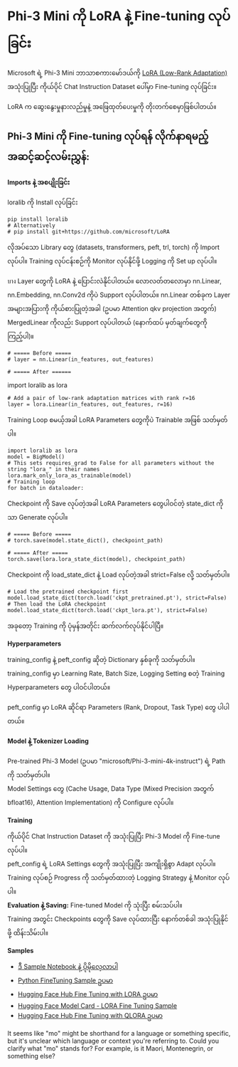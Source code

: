 <!--
CO_OP_TRANSLATOR_METADATA:
{
  "original_hash": "98eb289883c5e181a74e72a59e1ddc6d",
  "translation_date": "2025-04-04T13:12:25+00:00",
  "source_file": "md\\03.FineTuning\\FineTuning_Lora.md",
  "language_code": "mo"
}
-->
# **Phi-3 Mini ကို LoRA နဲ့ Fine-tuning လုပ်ခြင်း**

Microsoft ရဲ့ Phi-3 Mini ဘာသာစကားမော်ဒယ်ကို [LoRA (Low-Rank Adaptation)](https://github.com/microsoft/LoRA?WT.mc_id=aiml-138114-kinfeylo) အသုံးပြုပြီး ကိုယ်ပိုင် Chat Instruction Dataset ပေါ်မှာ Fine-tuning လုပ်ခြင်း။

LoRA က ဆွေးနွေးမှုနားလည်မှုနဲ့ အဖြေထုတ်ပေးမှုကို တိုးတက်စေမှာဖြစ်ပါတယ်။

## Phi-3 Mini ကို Fine-tuning လုပ်ရန် လိုက်နာရမည့်အဆင့်ဆင့်လမ်းညွှန်:

**Imports နဲ့ အစပျိုးခြင်း**

loralib ကို Install လုပ်ခြင်း

```
pip install loralib
# Alternatively
# pip install git+https://github.com/microsoft/LoRA

```

လိုအပ်သော Library တွေ (datasets, transformers, peft, trl, torch) ကို Import လုပ်ပါ။
Training လုပ်ငန်းစဉ်ကို Monitor လုပ်နိုင်ဖို့ Logging ကို Set up လုပ်ပါ။

บาง Layer တွေကို LoRA နဲ့ ပြောင်းလဲနိုင်ပါတယ်။ လောလတ်တလောမှာ nn.Linear, nn.Embedding, nn.Conv2d ကိုပဲ Support လုပ်ပါတယ်။ nn.Linear တစ်ခုက Layer အများအပြားကို ကိုယ်စားပြုတဲ့အခါ (ဥပမာ Attention qkv projection အတွက်) MergedLinear ကိုလည်း Support လုပ်ပါတယ် (နောက်ထပ် မှတ်ချက်တွေကို ကြည့်ပါ)။

```
# ===== Before =====
# layer = nn.Linear(in_features, out_features)
```

```
# ===== After ======
```

import loralib as lora

```
# Add a pair of low-rank adaptation matrices with rank r=16
layer = lora.Linear(in_features, out_features, r=16)
```

Training Loop စမယ့်အခါ LoRA Parameters တွေကိုပဲ Trainable အဖြစ် သတ်မှတ်ပါ။

```
import loralib as lora
model = BigModel()
# This sets requires_grad to False for all parameters without the string "lora_" in their names
lora.mark_only_lora_as_trainable(model)
# Training loop
for batch in dataloader:
```

Checkpoint ကို Save လုပ်တဲ့အခါ LoRA Parameters တွေပါဝင်တဲ့ state_dict ကိုသာ Generate လုပ်ပါ။

```
# ===== Before =====
# torch.save(model.state_dict(), checkpoint_path)
```
```
# ===== After =====
torch.save(lora.lora_state_dict(model), checkpoint_path)
```

Checkpoint ကို load_state_dict နဲ့ Load လုပ်တဲ့အခါ strict=False လို့ သတ်မှတ်ပါ။

```
# Load the pretrained checkpoint first
model.load_state_dict(torch.load('ckpt_pretrained.pt'), strict=False)
# Then load the LoRA checkpoint
model.load_state_dict(torch.load('ckpt_lora.pt'), strict=False)
```

အခုတော့ Training ကို ပုံမှန်အတိုင်း ဆက်လက်လုပ်နိုင်ပါပြီ။

**Hyperparameters**

training_config နဲ့ peft_config ဆိုတဲ့ Dictionary နှစ်ခုကို သတ်မှတ်ပါ။  
training_config မှာ Learning Rate, Batch Size, Logging Setting စတဲ့ Training Hyperparameters တွေ ပါဝင်ပါတယ်။

peft_config မှာ LoRA ဆိုင်ရာ Parameters (Rank, Dropout, Task Type) တွေ ပါပါတယ်။

**Model နဲ့ Tokenizer Loading**

Pre-trained Phi-3 Model (ဥပမာ "microsoft/Phi-3-mini-4k-instruct") ရဲ့ Path ကို သတ်မှတ်ပါ။  
Model Settings တွေ (Cache Usage, Data Type (Mixed Precision အတွက် bfloat16), Attention Implementation) ကို Configure လုပ်ပါ။

**Training**

ကိုယ်ပိုင် Chat Instruction Dataset ကို အသုံးပြုပြီး Phi-3 Model ကို Fine-tune လုပ်ပါ။  
peft_config ရဲ့ LoRA Settings တွေကို အသုံးပြုပြီး အကျိုးရှိစွာ Adapt လုပ်ပါ။  
Training လုပ်စဉ် Progress ကို သတ်မှတ်ထားတဲ့ Logging Strategy နဲ့ Monitor လုပ်ပါ။  
**Evaluation နဲ့ Saving:** Fine-tuned Model ကို သုံးပြီး စမ်းသပ်ပါ။  
Training အတွင်း Checkpoints တွေကို Save လုပ်ထားပြီး နောက်တစ်ခါ အသုံးပြုနိုင်ဖို့ ထိန်းသိမ်းပါ။

**Samples**
- [ဒီ Sample Notebook နဲ့ ပိုမိုလေ့လာပါ](../../../../code/03.Finetuning/Phi_3_Inference_Finetuning.ipynb)
- [Python FineTuning Sample ဥပမာ](../../../../code/03.Finetuning/FineTrainingScript.py)
- [Hugging Face Hub Fine Tuning with LORA ဥပမာ](../../../../code/03.Finetuning/Phi-3-finetune-lora-python.ipynb)
- [Hugging Face Model Card - LORA Fine Tuning Sample](https://huggingface.co/microsoft/Phi-3-mini-4k-instruct/blob/main/sample_finetune.py)
- [Hugging Face Hub Fine Tuning with QLORA ဥပမာ](../../../../code/03.Finetuning/Phi-3-finetune-qlora-python.ipynb)

It seems like "mo" might be shorthand for a language or something specific, but it's unclear which language or context you're referring to. Could you clarify what "mo" stands for? For example, is it Maori, Montenegrin, or something else?